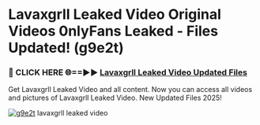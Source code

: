 # Lavaxgrll Leaked Video Original Videos 0nlyFans Leaked - Files Updated! (g9e2t)

<h3>🔴 CLICK HERE 🌐==►► <a href="https://tinyurl.com/3hn5wdd3" rel="nofollow">Lavaxgrll Leaked Video Updated Files</a></h3>

Get Lavaxgrll Leaked Video and all content. Now you can access all videos and pictures of Lavaxgrll Leaked Video. New Updated Files 2025!

[![g9e2t](https://i.imgur.com/4HnBqBT.gif)](https://tinyurl.com/3hn5wdd3)
lavaxgrll leaked video